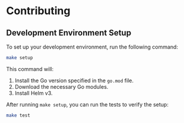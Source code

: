 # Contributing

## Development Environment Setup

To set up your development environment, run the following command:

```bash
make setup
```

This command will:

1.  Install the Go version specified in the `go.mod` file.
2.  Download the necessary Go modules.
3.  Install Helm v3.

After running `make setup`, you can run the tests to verify the setup:

```bash
make test
```
